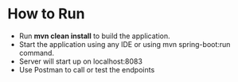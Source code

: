 # How to Run
- Run **mvn clean install** to build the application.
- Start the application using any IDE or using mvn spring-boot:run command.
- Server will start up on localhost:8083
- Use Postman to call or test the endpoints
